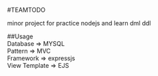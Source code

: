 #TEAMTODO 


minor project for practice nodejs and learn dml ddl

##Usage <br>
Database => MYSQL  <br>
Pattern => MVC <br>
Framework => expressjs <br>
View Template => EJS
